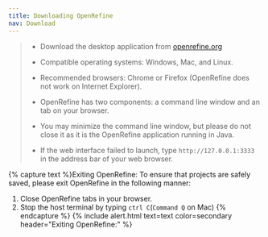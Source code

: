 ```yaml
---
title: Downloading OpenRefine
nav: Download
---
```


> * Download the desktop application from [openrefine.org](https://openrefine.org)
>
> * Compatible operating systems: Windows, Mac, and Linux.
>
> * Recommended browsers: Chrome or Firefox (OpenRefine does not work on Internet Explorer).
>
> * OpenRefine has two components: a command line window and an tab on your browser.
>
> * You may minimize the command line window, but please do not close it as it is the OpenRefine application running in Java.
>
> * If the web interface failed to launch, type `http://127.0.0.1:3333` in the address bar of your web browser.




{% capture text %}Exiting OpenRefine:
To ensure that projects are safely saved, please exit OpenRefine in the following manner:
1. Close OpenRefine tabs in your browser.
2. Stop the host terminal by typing `ctrl C`(`Command Q` on Mac)
{% endcapture %}
{% include alert.html text=text color=secondary header="Exiting OpenRefine:" %}


<!-- {% capture text %}
{% endcapture %}
{% include card.html text=text header="OpenRefine can help you to:" %} -->